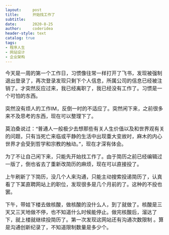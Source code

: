 ```yaml
---
layout:     post
title:      开始找工作了
subtitle:   
date:       2020-8-25
author:     coderidea
header-style: text
catalog: true
tags:
- 程序人生
- 网站设计
- 企业架构
--- 
```

<div id="cnblogs_post_body" class="blogpost-body blogpost-body-html" style="font-size: 16px;">
<p>今天是一周的第一个工作日，习惯像往常一样打开了飞书，发现被强制退出登录了，再次登录发现只剩下个人信息，所属公司的信息已经被注销了。才突然反应过来，我已经离职了，我已经没有工作了。习惯是一个可怕的东西。</p>
<p>突然没有烦人的工作IM，反倒一时的不适应了。突然闲下来，之前很多来不及思考的东西，现在可以整理下了。</p>
<p>莫泊桑说过：“普通人一般极少去想那些有关人生价值以及和世界观有关的问题，只有当死亡来临或平静的生活中出现重大变故时，麻木的内心世界才会受到哲学和宗教的触动。”，现在才深有体会。</p>
<p>为了不让自己闲下来，只能先开始找工作了。由于简历之前已经编辑过一版了，倒也省去了重新改简历的麻烦，现在可以直接投了。</p>
<p>上午刷新了下简历，没几个人来沟通，只能主动搜索投递简历了，认真看了下某直聘网站上的职位，发现很多是几个月前的了。这种的不投也罢。</p>
<p>下午，带娃下楼去做核酸，做核酸的没什么人，到了就做了。核酸是三天又三天地做不停，也不知道什么时候能停止。做完核酸后，溜达了下，就上楼就继续投简历了。第一次发现这网站还有沟通次数限制 。算是沟通创新纪录了，不知道限制数量是多少个。</p>
</div>